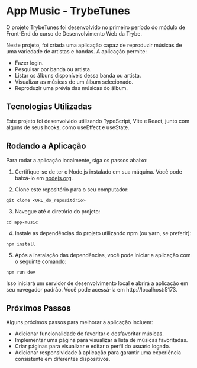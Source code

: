 # App Music - TrybeTunes

O projeto TrybeTunes foi desenvolvido no primeiro período do módulo de Front-End do curso de Desenvolvimento Web da Trybe.

Neste projeto, foi criada uma aplicação capaz de reproduzir músicas de uma variedade de artistas e bandas. A aplicação permite:

- Fazer login.
- Pesquisar por banda ou artista.
- Listar os álbuns disponíveis dessa banda ou artista.
- Visualizar as músicas de um álbum selecionado.
- Reproduzir uma prévia das músicas do álbum.

## Tecnologias Utilizadas

Este projeto foi desenvolvido utilizando TypeScript, Vite e React, junto com alguns de seus hooks, como useEffect e useState.

## Rodando a Aplicação

Para rodar a aplicação localmente, siga os passos abaixo:

1. Certifique-se de ter o Node.js instalado em sua máquina. Você pode baixá-lo em [nodejs.org](https://nodejs.org/).

2. Clone este repositório para o seu computador:

```
git clone <URL_do_repositório>
```
3. Navegue até o diretório do projeto:
```
cd app-music
```
4. Instale as dependências do projeto utilizando npm (ou yarn, se preferir):
```
npm install
```
5. Após a instalação das dependências, você pode iniciar a aplicação com o seguinte comando:
```
npm run dev
```
Isso iniciará um servidor de desenvolvimento local e abrirá a aplicação em seu navegador padrão. Você pode acessá-la em http://localhost:5173.

## Próximos Passos 
Alguns próximos passos para melhorar a aplicação incluem:

- Adicionar funcionalidade de favoritar e desfavoritar músicas.
- Implementar uma página para visualizar a lista de músicas favoritadas.
- Criar páginas para visualizar e editar o perfil do usuário logado.
- Adicionar responsividade à aplicação para garantir uma experiência consistente em diferentes dispositivos.
